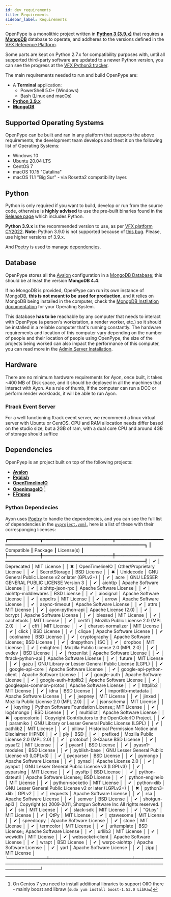 ```yaml
---
id: dev_requirements
title: Requirements
sidebar_label: Requirements
---
```


OpenPype is a monolithic project written in [**Python 3 (3.9.x)**](#python)  that requires a [**MongoDB**](#database) database to operate, and addheres to the versions defined in the [VFX Reference Platform](https://vfxplatform.com/).

Some parts are kept on Python 2.7.x for compatibility purposes with, until all supported third-party software are updated to a newer Python version, you can see the progress at the [VFX Python3 tracker](https://vfxpy.com/).

The main requirements needed to run and build OpenPype are:

- A **Terminal** application:
    - PowerShell 5.0+ (Windows)
    - Bash (Linux and macOs)
- [**Python 3.9.x**](#python)
- [**MongoDB**](#database)


## Supported Operating Systems

OpenPype can be built and ran in any platform that supports the above requirements, the development team develops and thest it on the following list of Operating Systems:
- Windows 10
- Ubuntu 20.04 LTS
- CentOS 7
- macOS 10.15 "Catalina"
- macOS 11.1 "Big Sur" - via Rosetta2 compatibility layer.


## Python

Python is only required if you want to build, develop or run from the source code, otherwise is **highly advised** to use the pre-built binaries found in the [Release page](https://github.com/ynput/OpenPype/releases) which includes Python.

**Python 3.9.x** is the recommended version to use, as per [VFX platform CY2022](https://vfxplatform.com/).
**Note**: Python 3.9.0 is not supported because of [this bug](https://github.com/python/cpython/pull/22670). Please, use higher versions of 3.9.x.

And [Poetry](https://python-poetry.org/) is used to manage [dependencies](#dependencies).


## Database

OpenPype stores all the [Avalon](#dependencies) configuration in a [MongoDB Database](https://www.mongodb.com/try/download/community); this should be at least the version **MongoDB 4.4**.

If no MongoDB is provided, OpenPype can run its own instance of MongoDB, **this is not meant to be used for production**, and it relies on MongoDB being installed in the computer, check the [MongoDB Instllation documentation](https://www.mongodb.com/docs/manual/administration/install-community/) for your Operating System.

This database **has to be** reachable by any computer that needs to interact with OpenPype (a person's workstation, a render worker, etc.) so it should be installed in a reliable computer that's running constantly.
The hardware requirements and location of this computer vary depending on the number of people and their location of people using OpenPype, the size of the projects being worked can also impact the performance of this computer, you can read more in the [Admin Server Installation](admin_server_installation.md).


## Hardware

There are no minimum hardware requirements for Ayon, once built, it takes ~400 MB of Disk space, and it should be deployed in all the machines that interact with Ayon.
As a rule of thumb, if the computer can run a DCC or perform render workloads, it will be able to run Ayon.

### Ftrack Event Server
For a well functioning ftrack event server, we recommend a linux virtual server with Ubuntu or CentOS. CPU and RAM allocation needs differ based on the studio size, but a 2GB of ram, with a dual core CPU and around 4GB of storage should suffice


## Dependencies

OpenPyep is an project built on top of the following projects:
- [**Avalon**](https://github.com/getavalon)
- [**Pyblish**](https://github.com/pyblish)
- [**OpenTimelineIO**](https://github.com/PixarAnimationStudios/OpenTimelineIO)
- [**OpenImageIO**](https://github.com/OpenImageIO/oiio) [^centos7]
- [**FFmpeg**](https://github.com/FFmpeg/FFmpeg)

[^centos7]: On Centos 7 you need to install additional libraries to support OIIO there - mainly boost
and libraw (`sudo yum install boost-1.53.0 LibRaw`)

### Python Dependecies

Ayon uses [Poetry](https://python-poetry.org/) to handle the dependencies, and you can see the full list of dependencies in the [`pyproject.yoml`](https://github.com/ynput/OpenPype/blob/develop/pyproject.toml), here is a list of these with their corresponging licenses:

┏━━━━━━━━━━━━┳━━━━━━━━━━━━━━━━━━━━━━━━━━┳━━━━━━━━━━━━━━━━━━━━━━━━━━━━━━━━━━━━━━━━━━━━━━━━━━━━━━━━━━━━━━━━━━━━━━┓
┃ Compatible ┃ Package                  ┃ License(s)                                                           ┃
┡━━━━━━━━━━━━╇━━━━━━━━━━━━━━━━━━━━━━━━━━╇━━━━━━━━━━━━━━━━━━━━━━━━━━━━━━━━━━━━━━━━━━━━━━━━━━━━━━━━━━━━━━━━━━━━━━┩
│ ✔          │ Deprecated               │ MIT License                                                          │
│ ✖          │ OpenTimelineIO           │ Other/Proprietary License                                            │
│ ✔          │ SecretStorage            │ BSD License                                                          │
│ ✖          │ Unidecode                │ GNU General Public License v2 or later (GPLv2+)                      │
│ ✔          │ acre                     │ GNU LESSER GENERAL PUBLIC LICENSE Version 3                          │
│ ✔          │ aiohttp                  │ Apache Software License                                              │
│ ✔          │ aiohttp-json-rpc         │ Apache Software License                                              │
│ ✔          │ aiohttp-middlewares      │ BSD License                                                          │
│ ✔          │ aiosignal                │ Apache Software License                                              │
│ ✔          │ appdirs                  │ MIT License                                                          │
│ ✔          │ arrow                    │ Apache Software License                                              │
│ ✔          │ async-timeout            │ Apache Software License                                              │
│ ✔          │ attrs                    │ MIT License                                                          │
│ ✔          │ ayon-python-api          │ Apache License (2.0)                                                 │
│ ✔          │ bcrypt                   │ Apache Software License                                              │
│ ✔          │ blessed                  │ MIT License                                                          │
│ ✔          │ cachetools               │ MIT License                                                          │
│ ✔          │ certifi                  │ Mozilla Public License 2.0 (MPL 2.0)                                 │
│ ✔          │ cffi                     │ MIT License                                                          │
│ ✔          │ charset-normalizer       │ MIT License                                                          │
│ ✔          │ click                    │ BSD License                                                          │
│ ✔          │ clique                   │ Apache Software License                                              │
│ ✔          │ coolname                 │ BSD License                                                          │
│ ✔          │ cryptography             │ Apache Software License;; BSD License                                │
│ ✔          │ dnspython                │ ISC                                                                  │
│ ✔          │ dropbox                  │ MIT License                                                          │
│ ✔          │ enlighten                │ Mozilla Public License 2.0 (MPL 2.0)                                 │
│ ✔          │ evdev                    │ BSD License                                                          │
│ ✔          │ frozenlist               │ Apache Software License                                              │
│ ✔          │ ftrack-python-api        │ Apache Software License                                              │
│ ✔          │ future                   │ MIT License                                                          │
│ ✔          │ gazu                     │ GNU Library or Lesser General Public License (LGPL)                  │
│ ✔          │ google-api-core          │ Apache Software License                                              │
│ ✔          │ google-api-python-client │ Apache Software License                                              │
│ ✔          │ google-auth              │ Apache Software License                                              │
│ ✔          │ google-auth-httplib2     │ Apache Software License                                              │
│ ✔          │ googleapis-common-protos │ Apache Software License                                              │
│ ✔          │ httplib2                 │ MIT License                                                          │
│ ✔          │ idna                     │ BSD License                                                          │
│ ✔          │ importlib-metadata       │ Apache Software License                                              │
│ ✔          │ jeepney                  │ MIT License                                                          │
│ ✔          │ jinxed                   │ Mozilla Public License 2.0 (MPL 2.0)                                 │
│ ✔          │ jsonschema               │ MIT License                                                          │
│ ✔          │ keyring                  │ Python Software Foundation License;; MIT License                     │
│ ✔          │ log4mongo                │ BSD License                                                          │
│ ✔          │ multidict                │ Apache Software License                                              │
│ ✖          │ opencolorio              │ Copyright Contributors to the OpenColorIO Project.                   │
│ ✔          │ paramiko                 │ GNU Library or Lesser General Public License (LGPL)                  │
│ ✔          │ pathlib2                 │ MIT License                                                          │
│ ✔          │ pillow                   │ Historical Permission Notice and Disclaimer (HPND)                   │
│ ✔          │ ply                      │ BSD                                                                  │
│ ✔          │ prefixed                 │ Mozilla Public License 2.0 (MPL 2.0)                                 │
│ ✔          │ protobuf                 │ 3-Clause BSD License                                                 │
│ ✔          │ pyaaf2                   │ MIT License                                                          │
│ ✔          │ pyasn1                   │ BSD License                                                          │
│ ✔          │ pyasn1-modules           │ BSD License                                                          │
│ ✔          │ pyblish-base             │ GNU Lesser General Public License v3 (LGPLv3)                        │
│ ✔          │ pycparser                │ BSD License                                                          │
│ ✔          │ pymongo                  │ Apache Software License                                              │
│ ✔          │ pynacl                   │ Apache License 2.0                                                   │
│ ✔          │ pynput                   │ GNU Lesser General Public License v3 (LGPLv3)                        │
│ ✔          │ pyparsing                │ MIT License                                                          │
│ ✔          │ pysftp                   │ BSD License                                                          │
│ ✔          │ python-dateutil          │ Apache Software License;; BSD License                                │
│ ✔          │ python-engineio          │ MIT License                                                          │
│ ✔          │ python-socketio          │ MIT License                                                          │
│ ✔          │ python-xlib              │ GNU Lesser General Public License v2 or later (LGPLv2+)              │
│ ✖          │ python3-xlib             │ GPLv2                                                                │
│ ✔          │ requests                 │ Apache Software License                                              │
│ ✔          │ rsa                      │ Apache Software License                                              │
│ ✔          │ semver                   │ BSD License                                                          │
│ ✔          │ shotgun-api3             │ Copyright (c) 2009-2011, Shotgun Software Inc All rights reserved.   │
│ ✔          │ six                      │ MIT License                                                          │
│ ✔          │ slack-sdk                │ MIT License                                                          │
│ ✔          │ "Qt.py"                  │ MIT License                                                          │
│ ✔          │ QtPy                     │ MIT License                                                          │
│ ✔          │ qtawesome                │ MIT License                                                          │
│ ✔          │ speedcopy                │ Apache Software License                                              │
│ ✔          │ stone                    │ MIT License                                                          │
│ ✔          │ termcolor                │ MIT License                                                          │
│ ✔          │ uritemplate              │ BSD License;; Apache Software License                                │
│ ✔          │ urllib3                  │ MIT License                                                          │
│ ✔          │ wcwidth                  │ MIT License                                                          │
│ ✔          │ websocket-client         │ Apache Software License                                              │
│ ✔          │ wrapt                    │ BSD License                                                          │
│ ✔          │ wsrpc-aiohttp            │ Apache Software License                                              │
│ ✔          │ yarl                     │ Apache Software License                                              │
│ ✔          │ zipp                     │ MIT License                                                          │
└────────────┴──────────────────────────┴──────────────────────────────────────────────────────────────────────┘


